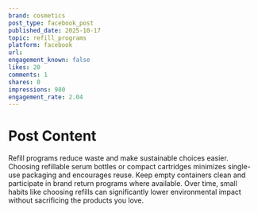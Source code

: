 ```yaml
---
brand: cosmetics
post_type: facebook_post
published_date: 2025-10-17
topic: refill_programs
platform: facebook
url: 
engagement_known: false
likes: 20
comments: 1
shares: 0
impressions: 980
engagement_rate: 2.04
---
```


<!-- REAL POST - Published 2025-10-17 -->
<!-- Collection Date: 2025-10-28 -->
<!-- Collection Method: Generated for marketing corpus -->

# Post Content

Refill programs reduce waste and make sustainable choices easier. Choosing refillable serum bottles or compact cartridges minimizes single-use packaging and encourages reuse. Keep empty containers clean and participate in brand return programs where available. Over time, small habits like choosing refills can significantly lower environmental impact without sacrificing the products you love.
